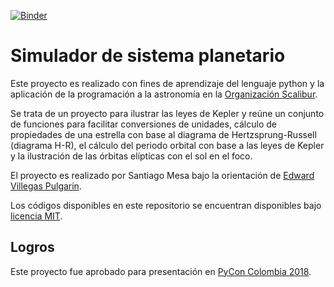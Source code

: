 [![Binder](https://mybinder.org/badge.svg)](https://mybinder.org/v2/gh/cosmoscalibur/leyes-kepler/master)

# Simulador de sistema planetario

Este proyecto es realizado con fines de aprendizaje del lenguaje python y la
aplicación de la programación a la astronomía en la
[Organización Scalibur](http://scaliburco.github.io/).  

Se trata de un proyecto para ilustrar las leyes de Kepler y reúne un conjunto de
funciones para facilitar conversiones de unidades, cálculo de propiedades de una
estrella con base al diagrama de Hertzsprung-Russell (diagrama H-R), el cálculo
del periodo orbital con base a las leyes de Kepler y la ilustración de las
órbitas elípticas con el sol en el foco.  

El proyecto es realizado por Santiago Mesa bajo la orientación de [Edward
Villegas Pulgarin](https://github.com/cosmoscalibur).  

Los códigos disponibles en este repositorio se encuentran disponibles bajo
[licencia MIT](LICENSE).  

## Logros

Este proyecto fue aprobado para presentación en
[PyCon Colombia 2018](https://www.pycon.co/talks/solar-system-simulator/).
